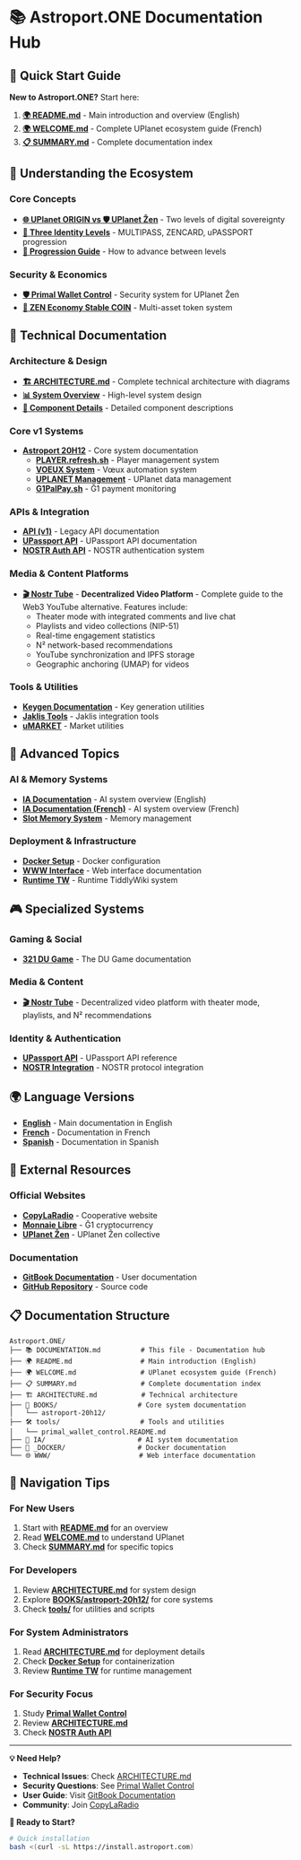 # 📚 Astroport.ONE Documentation Hub

## 🎯 Quick Start Guide

**New to Astroport.ONE?** Start here:

1. **[🌍 README.md](README.md)** - Main introduction and overview (English)
2. **[🌍 WELCOME.md](WELCOME.md)** - Complete UPlanet ecosystem guide (French)
3. **[📋 SUMMARY.md](SUMMARY.md)** - Complete documentation index

## 🚀 Understanding the Ecosystem

### Core Concepts
* **[🌐 UPlanet ORIGIN vs 🛡️ UPlanet Ẑen](README.md#-the-uplanet-ecosystem-two-levels-of-digital-sovereignty)** - Two levels of digital sovereignty
* **[🎫 Three Identity Levels](README.md#-three-identity-levels-your-journey-to-digital-sovereignty)** - MULTIPASS, ZENCARD, uPASSPORT progression
* **[🚀 Progression Guide](README.md#-progression-from-uplanet-origin-to-uplanet-en)** - How to advance between levels

### Security & Economics
* **[🛡️ Primal Wallet Control](tools/primal_wallet_control.README.md)** - Security system for UPlanet Ẑen
* **[🏦 ZEN Economy Stable COIN](README.md#zen-economy-stable-coin-system)** - Multi-asset token system

## 📖 Technical Documentation

### Architecture & Design
* **[🏗️ ARCHITECTURE.md](ARCHITECTURE.md)** - Complete technical architecture with diagrams
* **[📊 System Overview](ARCHITECTURE.md#-vue-densemble)** - High-level system design
* **[🔧 Component Details](ARCHITECTURE.md#-composants-principaux)** - Detailed component descriptions

### Core v1 Systems
* **[Astroport 20H12](BOOKS/astroport-20h12/README.md)** - Core system documentation
  * **[PLAYER.refresh.sh](BOOKS/astroport-20h12/player.refresh.sh/README.md)** - Player management system
  * **[VOEUX System](BOOKS/astroport-20h12/voeux.create.sh/README.md)** - Vœux automation system
  * **[UPLANET Management](BOOKS/astroport-20h12/uplanet.refresh.sh/README.md)** - UPlanet data management
  * **[G1PalPay.sh](BOOKS/astroport-20h12/g1palpay.sh.md)** - Ğ1 payment monitoring

### APIs & Integration
* **[API (v1)](BOOKS/api/README.md)** - Legacy API documentation
* **[UPassport API](api-upassport.md)** - UPassport API documentation
* **[NOSTR Auth API](API.NOSTRAuth.readme.md)** - NOSTR authentication system

### Media & Content Platforms
* **[🎬 Nostr Tube](docs/README.NostrTube.md)** - **Decentralized Video Platform** - Complete guide to the Web3 YouTube alternative. Features include:
  * Theater mode with integrated comments and live chat
  * Playlists and video collections (NIP-51)
  * Real-time engagement statistics
  * N² network-based recommendations
  * YouTube synchronization and IPFS storage
  * Geographic anchoring (UMAP) for videos

### Tools & Utilities
* **[Keygen Documentation](tools/keygen.readme.md)** - Key generation utilities
* **[Jaklis Tools](tools/jaklis/README.md)** - Jaklis integration tools
* **[uMARKET](tools/README_uMARKET.md)** - Market utilities

## 🔧 Advanced Topics

### AI & Memory Systems
* **[IA Documentation](IA/README.md)** - AI system overview (English)
* **[IA Documentation (French)](IA/README.fr.md)** - AI system overview (French)
* **[Slot Memory System](IA/SLOT_MEMORY_README.md)** - Memory management

### Deployment & Infrastructure
* **[Docker Setup](_DOCKER/Readme.md)** - Docker configuration
* **[WWW Interface](WWW/Readme.md)** - Web interface documentation
* **[Runtime TW](RUNTIME/TW/readme.md)** - Runtime TiddlyWiki system

## 🎮 Specialized Systems

### Gaming & Social
* **[321 DU Game](321_DU.md)** - The DU Game documentation

### Media & Content
* **[🎬 Nostr Tube](docs/README.NostrTube.md)** - Decentralized video platform with theater mode, playlists, and N² recommendations

### Identity & Authentication
* **[UPassport API](UPASSPORT_API.md)** - UPassport API reference
* **[NOSTR Integration](NIP-101/)** - NOSTR protocol integration

## 🌍 Language Versions

* **[English](README.md)** - Main documentation in English
* **[French](README.fr.md)** - Documentation in French
* **[Spanish](README.es.md)** - Documentation in Spanish

## 🔗 External Resources

### Official Websites
* **[CopyLaRadio](https://copylaradio.com)** - Cooperative website
* **[Monnaie Libre](https://monnaie-libre.fr)** - Ğ1 cryptocurrency
* **[UPlanet Ẑen](https://opencollective.com/uplanet-zero)** - UPlanet Ẑen collective

### Documentation
* **[GitBook Documentation](https://astroport-1.gitbook.io/astroport.one/)** - User documentation
* **[GitHub Repository](https://github.com/papiche/Astroport.ONE)** - Source code

## 📋 Documentation Structure

```
Astroport.ONE/
├── 📚 DOCUMENTATION.md          # This file - Documentation hub
├── 🌍 README.md                 # Main introduction (English)
├── 🌍 WELCOME.md                # UPlanet ecosystem guide (French)
├── 📋 SUMMARY.md                # Complete documentation index
├── 🏗️ ARCHITECTURE.md           # Technical architecture
├── 📖 BOOKS/                    # Core system documentation
│   └── astroport-20h12/
├── 🛠️ tools/                    # Tools and utilities
│   └── primal_wallet_control.README.md
├── 🤖 IA/                       # AI system documentation
├── 🐳 _DOCKER/                  # Docker documentation
└── 🌐 WWW/                      # Web interface documentation
```

## 🎯 Navigation Tips

### For New Users
1. Start with **[README.md](README.md)** for an overview
2. Read **[WELCOME.md](WELCOME.md)** to understand UPlanet
3. Check **[SUMMARY.md](SUMMARY.md)** for specific topics

### For Developers
1. Review **[ARCHITECTURE.md](ARCHITECTURE.md)** for system design
2. Explore **[BOOKS/astroport-20h12/](BOOKS/astroport-20h12/README.md)** for core systems
3. Check **[tools/](tools/)** for utilities and scripts

### For System Administrators
1. Read **[ARCHITECTURE.md](ARCHITECTURE.md)** for deployment details
2. Check **[Docker Setup](_DOCKER/Readme.md)** for containerization
3. Review **[Runtime TW](RUNTIME/TW/readme.md)** for runtime management

### For Security Focus
1. Study **[Primal Wallet Control](tools/primal_wallet_control.README.md)**
2. Review **[ARCHITECTURE.md](ARCHITECTURE.md#sécurité-et-cryptographie)**
3. Check **[NOSTR Auth API](API.NOSTRAuth.readme.md)**

---

**💡 Need Help?**
- **Technical Issues**: Check [ARCHITECTURE.md](ARCHITECTURE.md)
- **Security Questions**: See [Primal Wallet Control](tools/primal_wallet_control.README.md)
- **User Guide**: Visit [GitBook Documentation](https://astroport-1.gitbook.io/astroport.one/)
- **Community**: Join [CopyLaRadio](https://copylaradio.com)

**🚀 Ready to Start?**
```bash
# Quick installation
bash <(curl -sL https://install.astroport.com)
``` 